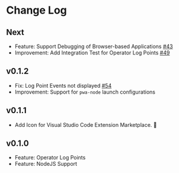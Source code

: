 # Change Log

## Next

- Feature: Support Debugging of Browser-based Applications [#43](https://github.com/swissmanu/rxjs-debugging-for-vscode/issues/43)
- Improvement: Add Integration Test for Operator Log Points [#49](https://github.com/swissmanu/rxjs-debugging-for-vscode/issues/49)

## v0.1.2

- Fix: Log Point Events not displayed [#54](https://github.com/swissmanu/rxjs-debugging-for-vscode/issues/54)
- Improvement: Support for `pwa-node` launch configurations

## v0.1.1

- Add Icon for Visual Studio Code Extension Marketplace. 🦉

## v0.1.0

- Feature: Operator Log Points
- Feature: NodeJS Support

